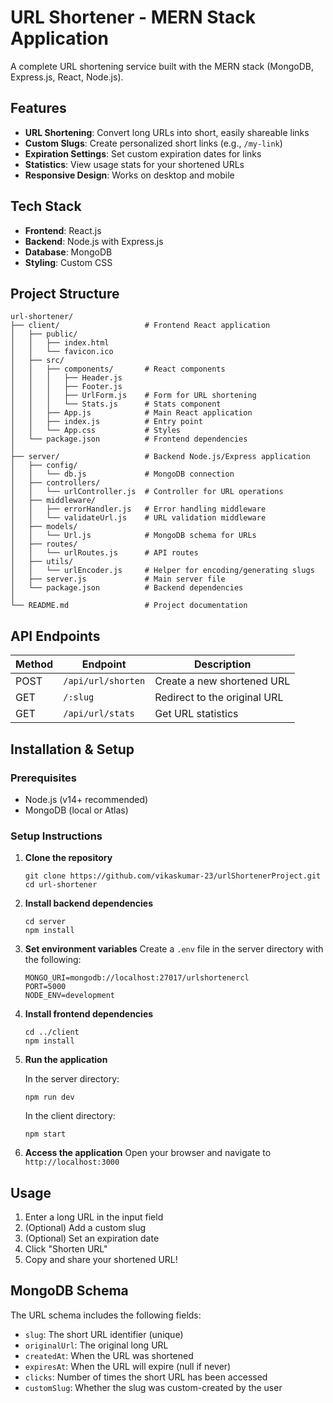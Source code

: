 # URL Shortener - MERN Stack Application

A complete URL shortening service built with the MERN stack (MongoDB, Express.js, React, Node.js).

## Features

- **URL Shortening**: Convert long URLs into short, easily shareable links
- **Custom Slugs**: Create personalized short links (e.g., `/my-link`)
- **Expiration Settings**: Set custom expiration dates for links
- **Statistics**: View usage stats for your shortened URLs
- **Responsive Design**: Works on desktop and mobile

## Tech Stack

- **Frontend**: React.js
- **Backend**: Node.js with Express.js
- **Database**: MongoDB
- **Styling**: Custom CSS

## Project Structure

```
url-shortener/
├── client/                   # Frontend React application
│   ├── public/
│   │   ├── index.html
│   │   └── favicon.ico
│   ├── src/
│   │   ├── components/       # React components
│   │   │   ├── Header.js
│   │   │   ├── Footer.js
│   │   │   ├── UrlForm.js    # Form for URL shortening
│   │   │   └── Stats.js      # Stats component
│   │   ├── App.js            # Main React application
│   │   ├── index.js          # Entry point
│   │   └── App.css           # Styles
│   └── package.json          # Frontend dependencies
│
├── server/                   # Backend Node.js/Express application
│   ├── config/
│   │   └── db.js             # MongoDB connection
│   ├── controllers/
│   │   └── urlController.js  # Controller for URL operations
│   ├── middleware/
│   │   ├── errorHandler.js   # Error handling middleware
│   │   └── validateUrl.js    # URL validation middleware
│   ├── models/
│   │   └── Url.js            # MongoDB schema for URLs
│   ├── routes/
│   │   └── urlRoutes.js      # API routes
│   ├── utils/
│   │   └── urlEncoder.js     # Helper for encoding/generating slugs
│   ├── server.js             # Main server file
│   └── package.json          # Backend dependencies
│
└── README.md                 # Project documentation
```

## API Endpoints

| Method | Endpoint | Description |
|--------|----------|-------------|
| POST   | `/api/url/shorten` | Create a new shortened URL |
| GET    | `/:slug` | Redirect to the original URL |
| GET    | `/api/url/stats` | Get URL statistics |

## Installation & Setup

### Prerequisites

- Node.js (v14+ recommended)
- MongoDB (local or Atlas)

### Setup Instructions

1. **Clone the repository**
   ```
   git clone https://github.com/vikaskumar-23/urlShortenerProject.git
   cd url-shortener
   ```

2. **Install backend dependencies**
   ```
   cd server
   npm install
   ```

3. **Set environment variables**
   Create a `.env` file in the server directory with the following:
   ```
   MONGO_URI=mongodb://localhost:27017/urlshortenercl
   PORT=5000
   NODE_ENV=development
   ```

4. **Install frontend dependencies**
   ```
   cd ../client
   npm install
   ```

5. **Run the application**
   
   In the server directory:
   ```
   npm run dev
   ```
   
   In the client directory:
   ```
   npm start
   ```

6. **Access the application**
   Open your browser and navigate to `http://localhost:3000`

## Usage

1. Enter a long URL in the input field
2. (Optional) Add a custom slug
3. (Optional) Set an expiration date
4. Click "Shorten URL"
5. Copy and share your shortened URL!

## MongoDB Schema

The URL schema includes the following fields:

- `slug`: The short URL identifier (unique)
- `originalUrl`: The original long URL
- `createdAt`: When the URL was shortened
- `expiresAt`: When the URL will expire (null if never)
- `clicks`: Number of times the short URL has been accessed
- `customSlug`: Whether the slug was custom-created by the user

